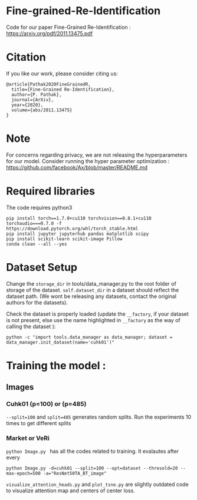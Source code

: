 # Fine-grained-Re-Identification
Code for our paper Fine-Grained Re-Identification  : https://arxiv.org/pdf/2011.13475.pdf

# Citation
If you like our work, please consider citing us: 

```
@article{Pathak2020FineGrainedR,
  title={Fine-Grained Re-Identification},
  author={P. Pathak},
  journal={ArXiv},
  year={2020},
  volume={abs/2011.13475}
}
```
# Note
For concerns regarding privacy, we are not releasing the hyperparameters for our model. Consider running the hyper parameter optimization : https://github.com/facebook/Ax/blob/master/README.md

# Required libraries 
The code requires python3 
```
pip install torch==1.7.0+cu110 torchvision==0.8.1+cu110 torchaudio===0.7.0 -f https://download.pytorch.org/whl/torch_stable.html
pip install jupyter jupyterhub pandas matplotlib scipy
pip install scikit-learn scikit-image Pillow
conda clean --all --yes
```
# Dataset Setup

Change the `storage_dir` in tools/data_manager.py to the root folder of storage of the dataset. 
`self.dataset_dir` in a dataset should reflect the dataset path. (We wont be releasing any datasets, contact the original authors for the datasets).

Check the dataset is properly loaded (update the `__factory`, if your dataset is not present, else use the name highlighted in `__factory` as the way of calling the dataset ): 

```
python -c "import tools.data_manager as data_manager; dataset = data_manager.init_dataset(name='cuhk01')"
```
 
# Training the model :

## Images 

### Cuhk01 (p=100) or (p=485)

`--split=100` and `split=485` generates random splits. Run the experiments 10 times to get different splits 


### Market or VeRi

`python Image.py ` has all the codes related to training. It evalautes after every 

```python Image.py -d=cuhk01 --split=100 --opt=dataset --thresold=20 --max-epoch=500 -a="ResNet50TA_BT_image"  ```





`visualize_attention_heads.py` and `plot_tsne.py` are slightly outdated code to visualize attention map and centers of center loss. 